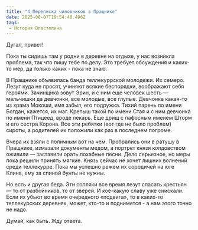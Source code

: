 ```yaml
---
title: "4_Переписка чиновников в Пращнике"
date: 2025-08-07T19:54:40.496Z
tags:
 - История Властелина
---
```


Дугал, привет!

Пока ты сидишь там у родни в деревне на отдыхе, у нас возникла проблема,
так что пишу тебе по делу. Это требует обсуждения и каких-то мер, да
только каких - пока не знаю.

В Пращнике объявилась банда теллекуррской молодежи. Их семеро. Лезут
куда не просят, учиняют всякие беспорядки, воображают себя героями.
Зачинщика зовут Эрин, и с ним еще человек шесть — мальчишки да девчонки,
все молодые, все глупые. Девчонка какая-то из храма Мокоши, имя забыл,
его подружка. Тихий парень по имени Богдан, кажется, их маг. Крепыш
такой по имени Стая и с ним девчонка по имени Птицеед, вроде лекарь. Еще
дрищ с пафосным именем Шторм и его сестра Корона. Все эти ребятки (вот
где не было проблем) сироты, а родителей их положили как раз в последнем
погроме.

Вчера их взяли с поличным вот на чем. Пробрались они в ратушу в
Пращнике, измазали документы медом, а портрет князя колдовством оживили
— заставили орать похабные песни. Дело серьезное, но меры пока решили
принять мягкие. Князь сейчас не хочет лишних волнений среди теллекурре.
Пока мы успешно режем их сородичей на юге Клина, ему за спиной бунты не
нужны.

Но есть и другая беда. Эти сопляки все время лезут спасать крестьян — то
от разбойников, то от зверей. И кое-какую славу уже снискали. Если их
убьют во время очередного «подвига», то в каких-то теллекурских
деревнях, может, кто-то и поднимется - а нам этого точно не надо.

Думай, как быть. Жду ответа.
